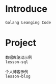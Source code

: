 # Introduce
```
Golang Leanging Code
```

# Project
```
数据库驱动示例
lesson-sql
```

```
个人博客示例
lesson-blog
```